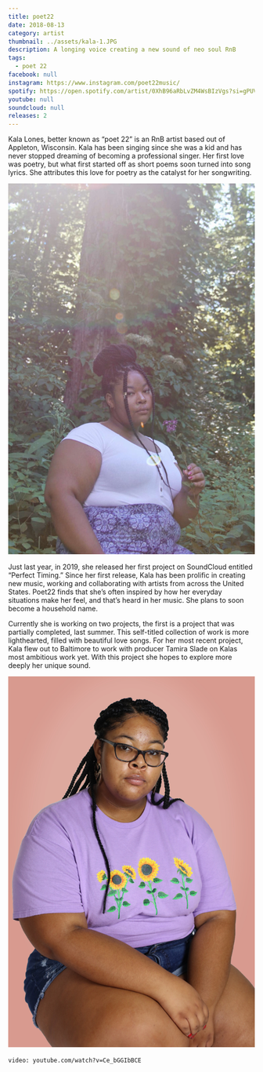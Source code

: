 ```yaml
---
title: poet22
date: 2018-08-13
category: artist
thumbnail: ../assets/kala-1.JPG
description: A longing voice creating a new sound of neo soul RnB
tags:
  - poet 22
facebook: null
instagram: https://www.instagram.com/poet22music/
spotify: https://open.spotify.com/artist/0XhB96aRbLvZM4WsBIzVgs?si=gPUV08lgT3CMWcCIBWPDPw
youtube: null
soundcloud: null
releases: 2
---
```

Kala Lones, better known as “poet 22” is an RnB artist based out of Appleton, Wisconsin. Kala has been singing since she was a kid and has never stopped dreaming of becoming a professional singer. Her first love was poetry, but what first started off as short poems soon turned into song lyrics. She attributes this love for poetry as the catalyst for her songwriting.

![Poet 22](../assets/kala-2.JPG)

Just last year, in 2019, she released her first project on SoundCloud entitled “Perfect Timing.” Since her first release, Kala has been prolific in creating new music, working and collaborating with artists from across the United States. Poet22 finds that she’s often inspired by how her everyday situations make her feel, and that’s heard in her music. She plans to soon become a household name.

Currently she is working on two projects, the first is a project that was partially completed, last summer. This self-titled collection of work is more lighthearted, filled with beautiful love songs. For her most recent project, Kala flew out to Baltimore to work with producer Tamira Slade on Kalas most ambitious work yet. With this project she hopes to explore more deeply her unique sound.

![Poet 22](../assets/kala-3.jpg)

`video: youtube.com/watch?v=Ce_bGGIbBCE`